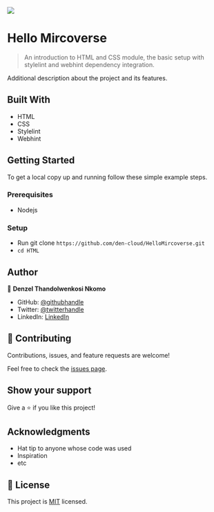 ![](https://img.shields.io/badge/Microverse-blueviolet)

# Hello Mircoverse

> An introduction to HTML and CSS module, the basic setup with stylelint and webhint dependency integration.

Additional description about the project and its features.

## Built With

- HTML
- CSS
- Stylelint
- Webhint

## Getting Started

To get a local copy up and running follow these simple example steps.

### Prerequisites

- Nodejs

### Setup
- Run git clone `https://github.com/den-cloud/HelloMircoverse.git`
- `cd HTML`

## Author

👤 **Denzel Thandolwenkosi Nkomo**

- GitHub: [@githubhandle](https://github.com/githubhandle)
- Twitter: [@twitterhandle](https://twitter.com/twitterhandle)
- LinkedIn: [LinkedIn](https://linkedin.com/in/linkedinhandle)

## 🤝 Contributing

Contributions, issues, and feature requests are welcome!

Feel free to check the [issues page](https://github.com/den-cloud/HelloMircoverse/issues).

## Show your support

Give a ⭐️ if you like this project!

## Acknowledgments

- Hat tip to anyone whose code was used
- Inspiration
- etc

## 📝 License

This project is [MIT](./MIT.md) licensed.
